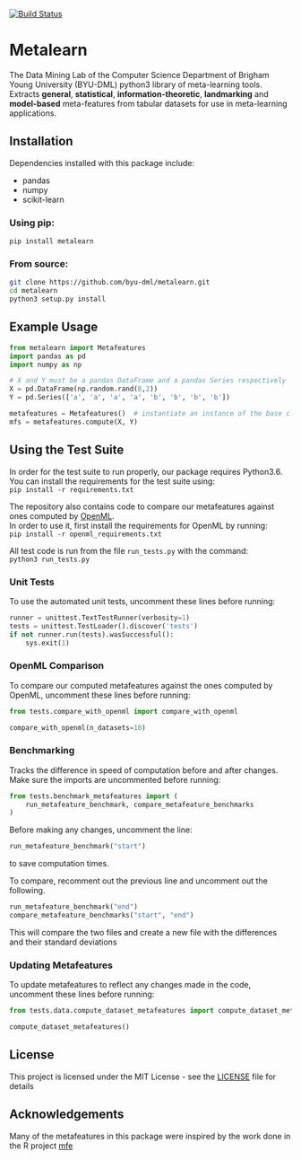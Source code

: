 [![Build Status](https://api.travis-ci.org/byu-dml/metalearn.png)](https://travis-ci.org/byu-dml/metalearn)

# Metalearn

The Data Mining Lab of the Computer Science Department of Brigham Young University (BYU-DML) python3 library of meta-learning tools.
Extracts **general**, **statistical**, **information-theoretic**, **landmarking** and **model-based** meta-features from tabular datasets for use in meta-learning applications.

## Installation

Dependencies installed with this package include:
- pandas
- numpy
- scikit-learn

### Using pip:  

`pip install metalearn`

### From source:

```bash
git clone https://github.com/byu-dml/metalearn.git
cd metalearn
python3 setup.py install
```
## Example Usage
  
```python
from metalearn import Metafeatures
import pandas as pd
import numpy as np

# X and Y must be a pandas DataFrame and a pandas Series respectively
X = pd.DataFrame(np.random.rand(8,2))
Y = pd.Series(['a', 'a', 'a', 'a', 'b', 'b', 'b', 'b'])

metafeatures = Metafeatures()  # instantiate an instance of the base class Metafeatures
mfs = metafeatures.compute(X, Y)
```

## Using the Test Suite

In order for the test suite to run properly, our package requires Python3.6.  
You can install the requirements for the test suite using:  
`pip install -r requirements.txt`
  
The repository also contains code to compare our metafeatures against ones computed by [OpenML](https://github.com/openml/OpenML).  
In order to use it, first install the requirements for OpenML by running:  
`pip install -r openml_requirements.txt`  

All test code is run from the file `run_tests.py` with the command:  
`python3 run_tests.py`

### Unit Tests

To use the automated unit tests, uncomment these lines before running:  
```python
runner = unittest.TextTestRunner(verbosity=1)
tests = unittest.TestLoader().discover('tests')
if not runner.run(tests).wasSuccessful():
    sys.exit(1)
```

### OpenML Comparison

To compare our computed metafeatures against the ones computed by OpenML, uncomment these lines before running:  
```python
from tests.compare_with_openml import compare_with_openml

compare_with_openml(n_datasets=10)
```

### Benchmarking

Tracks the difference in speed of computation before and after changes. Make sure the imports are uncommented before running:
```python
from tests.benchmark_metafeatures import (
    run_metafeature_benchmark, compare_metafeature_benchmarks
)
```
Before making any changes, uncomment the line:
```python
run_metafeature_benchmark("start")
```
to save computation times.

To compare, recomment out the previous line and uncomment out the following.
```python
run_metafeature_benchmark("end")
compare_metafeature_benchmarks("start", "end")
```
This will compare the two files and create a new file with the differences and their standard deviations

### Updating Metafeatures

To update metafeatures to reflect any changes made in the code, uncomment these lines before running:
```python
from tests.data.compute_dataset_metafeatures import compute_dataset_metafeatures

compute_dataset_metafeatures()
```

## License

This project is licensed under the MIT License - see the [LICENSE](https://github.com/byu-dml/metalearn/blob/develop/LICENSE) file for details

## Acknowledgements

Many of the metafeatures in this package were inspired by the work done in the R project [mfe](https://github.com/rivolli/mfe)
